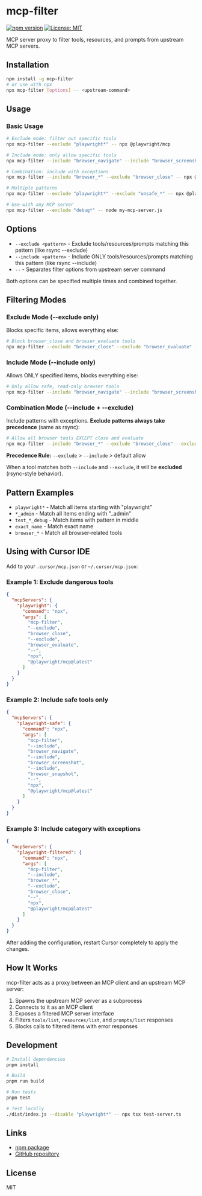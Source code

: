 # mcp-filter

[![npm version](https://badge.fury.io/js/mcp-filter.svg)](https://www.npmjs.com/package/mcp-filter)
[![License: MIT](https://img.shields.io/badge/License-MIT-yellow.svg)](https://opensource.org/licenses/MIT)

MCP server proxy to filter tools, resources, and prompts from upstream MCP servers.

## Installation

```bash
npm install -g mcp-filter
# or use with npx
npx mcp-filter [options] -- <upstream-command>
```

## Usage

### Basic Usage

```bash
# Exclude mode: filter out specific tools
npx mcp-filter --exclude "playwright*" -- npx @playwright/mcp

# Include mode: only allow specific tools
npx mcp-filter --include "browser_navigate" --include "browser_screenshot" -- npx @playwright/mcp

# Combination: include with exceptions
npx mcp-filter --include "browser_*" --exclude "browser_close" -- npx @playwright/mcp

# Multiple patterns
npx mcp-filter --exclude "playwright*" --exclude "unsafe_*" -- npx @playwright/mcp

# Use with any MCP server
npx mcp-filter --exclude "debug*" -- node my-mcp-server.js
```

## Options

- `--exclude <pattern>` - Exclude tools/resources/prompts matching this pattern (like rsync --exclude)
- `--include <pattern>` - Include ONLY tools/resources/prompts matching this pattern (like rsync --include)
- `--` - Separates filter options from upstream server command

Both options can be specified multiple times and combined together.

## Filtering Modes

### Exclude Mode (--exclude only)

Blocks specific items, allows everything else:

```bash
# Block browser_close and browser_evaluate tools
npx mcp-filter --exclude "browser_close" --exclude "browser_evaluate" -- npx @playwright/mcp
```

### Include Mode (--include only)

Allows ONLY specified items, blocks everything else:

```bash
# Only allow safe, read-only browser tools
npx mcp-filter --include "browser_navigate" --include "browser_screenshot" -- npx @playwright/mcp
```

### Combination Mode (--include + --exclude)

Include patterns with exceptions. **Exclude patterns always take precedence** (same as rsync):

```bash
# Allow all browser tools EXCEPT close and evaluate
npx mcp-filter --include "browser_*" --exclude "browser_close" --exclude "browser_evaluate" -- npx @playwright/mcp
```

**Precedence Rule:** `--exclude` > `--include` > default allow

When a tool matches both `--include` and `--exclude`, it will be **excluded** (rsync-style behavior).

## Pattern Examples

- `playwright*` - Match all items starting with "playwright"
- `*_admin` - Match all items ending with "\_admin"
- `test_*_debug` - Match items with pattern in middle
- `exact_name` - Match exact name
- `browser_*` - Match all browser-related tools

## Using with Cursor IDE

Add to your `.cursor/mcp.json` or `~/.cursor/mcp.json`:

### Example 1: Exclude dangerous tools

```json
{
  "mcpServers": {
    "playwright": {
      "command": "npx",
      "args": [
        "mcp-filter",
        "--exclude",
        "browser_close",
        "--exclude",
        "browser_evaluate",
        "--",
        "npx",
        "@playwright/mcp@latest"
      ]
    }
  }
}
```

### Example 2: Include safe tools only

```json
{
  "mcpServers": {
    "playwright-safe": {
      "command": "npx",
      "args": [
        "mcp-filter",
        "--include",
        "browser_navigate",
        "--include",
        "browser_screenshot",
        "--include",
        "browser_snapshot",
        "--",
        "npx",
        "@playwright/mcp@latest"
      ]
    }
  }
}
```

### Example 3: Include category with exceptions

```json
{
  "mcpServers": {
    "playwright-filtered": {
      "command": "npx",
      "args": [
        "mcp-filter",
        "--include",
        "browser_*",
        "--exclude",
        "browser_close",
        "--",
        "npx",
        "@playwright/mcp@latest"
      ]
    }
  }
}
```

After adding the configuration, restart Cursor completely to apply the changes.

## How It Works

mcp-filter acts as a proxy between an MCP client and an upstream MCP server:

1. Spawns the upstream MCP server as a subprocess
2. Connects to it as an MCP client
3. Exposes a filtered MCP server interface
4. Filters `tools/list`, `resources/list`, and `prompts/list` responses
5. Blocks calls to filtered items with error responses

## Development

```bash
# Install dependencies
pnpm install

# Build
pnpm run build

# Run tests
pnpm test

# Test locally
./dist/index.js --disable "playwright*" -- npx tsx test-server.ts
```

## Links

- [npm package](https://www.npmjs.com/package/mcp-filter)
- [GitHub repository](https://github.com/baranovxyz/mcp-filter)

## License

MIT
